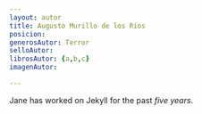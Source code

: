 ```yaml
---
layout: autor
title: Augusto Murillo de los Ríos
posicion: 
generosAutor: Terror
selloAutor:
librosAutor: {a,b,c}
imagenAutor:

---
```

Jane has worked on Jekyll for the past *five years*.
